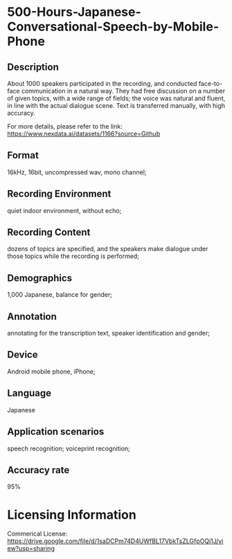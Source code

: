 # 500-Hours-Japanese-Conversational-Speech-by-Mobile-Phone


## Description
About 1000 speakers participated in the recording, and conducted face-to-face communication in a natural way. They had free discussion on a number of given topics, with a wide range of fields; the voice was natural and fluent, in line with the actual dialogue scene. Text is transferred manually, with high accuracy.

For more details, please refer to the link: https://www.nexdata.ai/datasets/1166?source=Github


## Format
16kHz, 16bit, uncompressed wav, mono channel;

## Recording Environment
quiet indoor environment, without echo;

## Recording Content
dozens of topics are specified, and the speakers make dialogue under those topics while the recording is performed;

## Demographics
1,000 Japanese, balance for gender;

## Annotation
annotating for the transcription text, speaker identification and gender;

## Device
Android mobile phone, iPhone;

## Language
Japanese

## Application scenarios
speech recognition; voiceprint recognition;

## Accuracy rate
95%

# Licensing Information
Commerical License: https://drive.google.com/file/d/1saDCPm74D4UWfBL17VbkTsZLGfpOQj1J/view?usp=sharing

